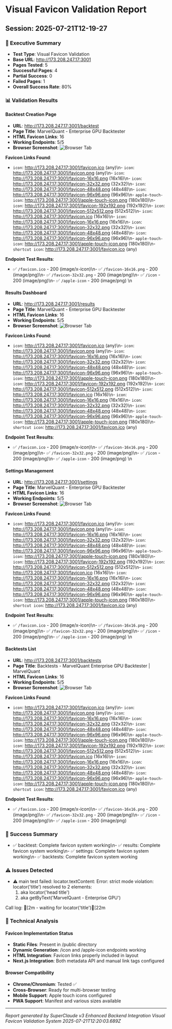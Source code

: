 # Visual Favicon Validation Report
## Session: 2025-07-21T12-19-27

### 🎯 Executive Summary
- **Test Type**: Visual Favicon Validation
- **Base URL**: http://173.208.247.17:3001
- **Pages Tested**: 5
- **Successful Pages**: 4
- **Partial Success**: 0  
- **Failed Pages**: 1
- **Overall Success Rate**: 80%

### 📊 Validation Results


#### Backtest Creation Page
- **URL**: http://173.208.247.17:3001/backtest
- **Page Title**: MarvelQuant - Enterprise GPU Backtester
- **HTML Favicon Links**: 16
- **Working Endpoints**: 5/5
- **Browser Screenshot**: ![Browser Tab](/srv/samba/shared/bt/backtester_stable/worktrees/ui-refactor/ui-centralized/docs/frontend_validation/screenshots/favicon-success/2025-07-21T12-19-27/backtest_browser_with_tab.png)

**Favicon Links Found**:
- `icon`: http://173.208.247.17:3001/favicon.ico (any)\n- `icon`: http://173.208.247.17:3001/favicon.png (any)\n- `icon`: http://173.208.247.17:3001/favicon-16x16.png (16x16)\n- `icon`: http://173.208.247.17:3001/favicon-32x32.png (32x32)\n- `icon`: http://173.208.247.17:3001/favicon-48x48.png (48x48)\n- `icon`: http://173.208.247.17:3001/favicon-96x96.png (96x96)\n- `apple-touch-icon`: http://173.208.247.17:3001/apple-touch-icon.png (180x180)\n- `icon`: http://173.208.247.17:3001/favicon-192x192.png (192x192)\n- `icon`: http://173.208.247.17:3001/favicon-512x512.png (512x512)\n- `icon`: http://173.208.247.17:3001/favicon.ico (16x16)\n- `icon`: http://173.208.247.17:3001/favicon-16x16.png (16x16)\n- `icon`: http://173.208.247.17:3001/favicon-32x32.png (32x32)\n- `icon`: http://173.208.247.17:3001/favicon-48x48.png (48x48)\n- `icon`: http://173.208.247.17:3001/favicon-96x96.png (96x96)\n- `apple-touch-icon`: http://173.208.247.17:3001/apple-touch-icon.png (180x180)\n- `shortcut icon`: http://173.208.247.17:3001/favicon.ico (any)

**Endpoint Test Results**:
- ✅ `/favicon.ico` - 200 (image/x-icon)\n- ✅ `/favicon-16x16.png` - 200 (image/png)\n- ✅ `/favicon-32x32.png` - 200 (image/png)\n- ✅ `/icon` - 200 (image/png)\n- ✅ `/apple-icon` - 200 (image/png)
\n
#### Results Dashboard
- **URL**: http://173.208.247.17:3001/results
- **Page Title**: MarvelQuant - Enterprise GPU Backtester
- **HTML Favicon Links**: 16
- **Working Endpoints**: 5/5
- **Browser Screenshot**: ![Browser Tab](/srv/samba/shared/bt/backtester_stable/worktrees/ui-refactor/ui-centralized/docs/frontend_validation/screenshots/favicon-success/2025-07-21T12-19-27/results_browser_with_tab.png)

**Favicon Links Found**:
- `icon`: http://173.208.247.17:3001/favicon.ico (any)\n- `icon`: http://173.208.247.17:3001/favicon.png (any)\n- `icon`: http://173.208.247.17:3001/favicon-16x16.png (16x16)\n- `icon`: http://173.208.247.17:3001/favicon-32x32.png (32x32)\n- `icon`: http://173.208.247.17:3001/favicon-48x48.png (48x48)\n- `icon`: http://173.208.247.17:3001/favicon-96x96.png (96x96)\n- `apple-touch-icon`: http://173.208.247.17:3001/apple-touch-icon.png (180x180)\n- `icon`: http://173.208.247.17:3001/favicon-192x192.png (192x192)\n- `icon`: http://173.208.247.17:3001/favicon-512x512.png (512x512)\n- `icon`: http://173.208.247.17:3001/favicon.ico (16x16)\n- `icon`: http://173.208.247.17:3001/favicon-16x16.png (16x16)\n- `icon`: http://173.208.247.17:3001/favicon-32x32.png (32x32)\n- `icon`: http://173.208.247.17:3001/favicon-48x48.png (48x48)\n- `icon`: http://173.208.247.17:3001/favicon-96x96.png (96x96)\n- `apple-touch-icon`: http://173.208.247.17:3001/apple-touch-icon.png (180x180)\n- `shortcut icon`: http://173.208.247.17:3001/favicon.ico (any)

**Endpoint Test Results**:
- ✅ `/favicon.ico` - 200 (image/x-icon)\n- ✅ `/favicon-16x16.png` - 200 (image/png)\n- ✅ `/favicon-32x32.png` - 200 (image/png)\n- ✅ `/icon` - 200 (image/png)\n- ✅ `/apple-icon` - 200 (image/png)
\n
#### Settings Management
- **URL**: http://173.208.247.17:3001/settings
- **Page Title**: MarvelQuant - Enterprise GPU Backtester
- **HTML Favicon Links**: 16
- **Working Endpoints**: 5/5
- **Browser Screenshot**: ![Browser Tab](/srv/samba/shared/bt/backtester_stable/worktrees/ui-refactor/ui-centralized/docs/frontend_validation/screenshots/favicon-success/2025-07-21T12-19-27/settings_browser_with_tab.png)

**Favicon Links Found**:
- `icon`: http://173.208.247.17:3001/favicon.ico (any)\n- `icon`: http://173.208.247.17:3001/favicon.png (any)\n- `icon`: http://173.208.247.17:3001/favicon-16x16.png (16x16)\n- `icon`: http://173.208.247.17:3001/favicon-32x32.png (32x32)\n- `icon`: http://173.208.247.17:3001/favicon-48x48.png (48x48)\n- `icon`: http://173.208.247.17:3001/favicon-96x96.png (96x96)\n- `apple-touch-icon`: http://173.208.247.17:3001/apple-touch-icon.png (180x180)\n- `icon`: http://173.208.247.17:3001/favicon-192x192.png (192x192)\n- `icon`: http://173.208.247.17:3001/favicon-512x512.png (512x512)\n- `icon`: http://173.208.247.17:3001/favicon.ico (16x16)\n- `icon`: http://173.208.247.17:3001/favicon-16x16.png (16x16)\n- `icon`: http://173.208.247.17:3001/favicon-32x32.png (32x32)\n- `icon`: http://173.208.247.17:3001/favicon-48x48.png (48x48)\n- `icon`: http://173.208.247.17:3001/favicon-96x96.png (96x96)\n- `apple-touch-icon`: http://173.208.247.17:3001/apple-touch-icon.png (180x180)\n- `shortcut icon`: http://173.208.247.17:3001/favicon.ico (any)

**Endpoint Test Results**:
- ✅ `/favicon.ico` - 200 (image/x-icon)\n- ✅ `/favicon-16x16.png` - 200 (image/png)\n- ✅ `/favicon-32x32.png` - 200 (image/png)\n- ✅ `/icon` - 200 (image/png)\n- ✅ `/apple-icon` - 200 (image/png)
\n
#### Backtests List
- **URL**: http://173.208.247.17:3001/backtests
- **Page Title**: Backtests - MarvelQuant Enterprise GPU Backtester | MarvelQuant
- **HTML Favicon Links**: 16
- **Working Endpoints**: 5/5
- **Browser Screenshot**: ![Browser Tab](/srv/samba/shared/bt/backtester_stable/worktrees/ui-refactor/ui-centralized/docs/frontend_validation/screenshots/favicon-success/2025-07-21T12-19-27/backtests_browser_with_tab.png)

**Favicon Links Found**:
- `icon`: http://173.208.247.17:3001/favicon.ico (any)\n- `icon`: http://173.208.247.17:3001/favicon.png (any)\n- `icon`: http://173.208.247.17:3001/favicon-16x16.png (16x16)\n- `icon`: http://173.208.247.17:3001/favicon-32x32.png (32x32)\n- `icon`: http://173.208.247.17:3001/favicon-48x48.png (48x48)\n- `icon`: http://173.208.247.17:3001/favicon-96x96.png (96x96)\n- `apple-touch-icon`: http://173.208.247.17:3001/apple-touch-icon.png (180x180)\n- `icon`: http://173.208.247.17:3001/favicon-192x192.png (192x192)\n- `icon`: http://173.208.247.17:3001/favicon-512x512.png (512x512)\n- `icon`: http://173.208.247.17:3001/favicon.ico (16x16)\n- `icon`: http://173.208.247.17:3001/favicon-16x16.png (16x16)\n- `icon`: http://173.208.247.17:3001/favicon-32x32.png (32x32)\n- `icon`: http://173.208.247.17:3001/favicon-48x48.png (48x48)\n- `icon`: http://173.208.247.17:3001/favicon-96x96.png (96x96)\n- `apple-touch-icon`: http://173.208.247.17:3001/apple-touch-icon.png (180x180)\n- `shortcut icon`: http://173.208.247.17:3001/favicon.ico (any)

**Endpoint Test Results**:
- ✅ `/favicon.ico` - 200 (image/x-icon)\n- ✅ `/favicon-16x16.png` - 200 (image/png)\n- ✅ `/favicon-32x32.png` - 200 (image/png)\n- ✅ `/icon` - 200 (image/png)\n- ✅ `/apple-icon` - 200 (image/png)


### 🎉 Success Summary
- ✅ backtest: Complete favicon system working\n- ✅ results: Complete favicon system working\n- ✅ settings: Complete favicon system working\n- ✅ backtests: Complete favicon system working

### ⚠️ Issues Detected
- ⚠️ main test failed: locator.textContent: Error: strict mode violation: locator('title') resolved to 2 elements:
    1) <title>Dashboard - MarvelQuant Enterprise GPU Backtester…</title> aka locator('head title')
    2) <title>MarvelQuant - Enterprise GPU Backtester</title> aka getByText('MarvelQuant - Enterprise GPU')

Call log:
[2m  - waiting for locator('title')[22m


### 🔧 Technical Analysis

#### Favicon Implementation Status
- **Static Files**: Present in /public directory
- **Dynamic Generation**: /icon and /apple-icon endpoints working
- **HTML Integration**: Favicon links properly included in layout
- **Next.js Integration**: Both metadata API and manual link tags configured

#### Browser Compatibility
- **Chrome/Chromium**: Tested ✅
- **Cross-Browser**: Ready for multi-browser testing
- **Mobile Support**: Apple touch icons configured
- **PWA Support**: Manifest and various sizes available

---
*Report generated by SuperClaude v3 Enhanced Backend Integration*
*Visual Favicon Validation System*
*2025-07-21T12:20:03.689Z*
